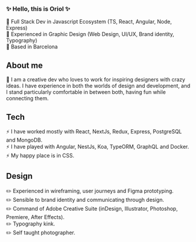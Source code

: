### ✨ Hello, this is Oriol ✨

:herb: Full Stack Dev in Javascript Ecosystem (TS, React, Angular, Node, Express)<br>
:herb: Experienced in Graphic Design (Web Design, UI/UX, Brand identity, Typography)<br>
:herb: Based in Barcelona<br>

## About me
:dragon: I am a creative dev who loves to work for inspiring designers with crazy ideas. I have experience in both the worlds of design and development, and I stand particularly comfortable in between both, having fun while connecting them. <br>

## Tech
:zap: I have worked mostly with React, NextJs, Redux, Express, PostgreSQL and MongoDB.<br>
:zap: I have played with Angular, NestJs, Koa, TypeORM, GraphQL and Docker.<br>
:zap: My happy place is in CSS.<br>

## Design
:pencil2: Experienced in wireframing, user journeys and Figma prototyping.<br>
:pencil2: Sensible to brand identity and communicating through design.<br>
:pencil2: Command of Adobe Creative Suite (inDesign, Illustrator, Photoshop, Premiere, After Effects).<br>
:pencil2: Typography kink.<br>
:pencil2: Self taught photographer.<br>

